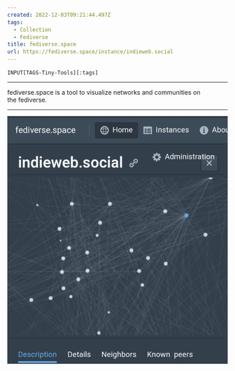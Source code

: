 ```yaml
---
created: 2022-12-03T09:21:44.497Z
tags: 
  - Collection
  - Fediverse
title: fediverse.space
url: https://fediverse.space/instance/indieweb.social
---
```

```meta-bind
INPUT[TAGS-Tiny-Tools][:tags]
```

___
fediverse.space is a tool to visualize networks and communities on the fediverse.
___

![](_attachments/fediverse-space.jpg)
